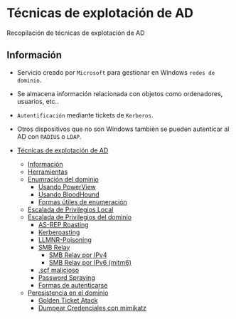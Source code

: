 # Técnicas de explotación de AD
Recopilación de técnicas de explotación de AD

## Información
- Servicio creado por `Microsoft` para gestionar en Windows `redes de dominio`.
- Se almacena información relacionada con objetos como ordenadores, usuarios, etc..
- `Autentificación` mediante tickets de `Kerberos`. 
- Otros dispositivos que no son Windows también se pueden autenticar al AD con `RADIUS` o `LDAP`.

- [Técnicas de explotación de AD](#Técnicas-de-Explotación-de-AD)
  - [Información](#Información)
  - [Herramientas](#Herramientas)
  - [Enumración del dominio](#Enumeración-del-dominio)
    - [Usando PowerView](#Usando-PowerView)
    - [Usando BloodHound](#Usando-BloodHound)
    - [Formas útiles de enumeración](/Apuntes-AD/Enumeración)
  - [Escalada de Privilegios Local](/Apuntes-AD/Local-privesc)
  - [Escalada de Privilegios del dominio](/Apuntes-AD/Domain-privesc/#Escalada-de-Privilegios-del-dominio)
    - [AS-REP Roasting](/Apuntes-AD/Domain-privesc/AS-REP-Roasting)
    - [Kerberoasting](/Apuntes-AD/Domain-privesc/Kerberoasting)
    - [LLMNR-Poisoning](/Apuntes-AD/Domain-privesc/LLMNR-Poisoning)
    - [SMB Relay](/Apuntes-AD/Domain-privesc/SMB-Relay)
       - [SMB Relay por IPv4](/Apuntes-AD/Domain-privesc/SMB-Relay/#Efectuar-un-SMB-Relay-por-IPv4)
       - [SMB Relay por IPv6 (mitm6)](/Apuntes-AD/Domain-privesc/SMB-Relay/#Ejecutar-comandos-mediante-un-SMB-Relay-por-IPv6)
    - [.scf malicioso](/Apuntes-AD/Domain-privesc/scf-malicioso)
    - [Password Spraying](/Apuntes-AD/Domain-privesc/Password-spraying)
    - [Formas de autenticarse](/Apuntes-AD/Autenticaciones)
  - [Peresistencia en el dominio](/Apuntes-AD/Domain-persistence)
    - [Golden Ticket Atack](/Apuntes-AD/Domain-persistence/Golden-ticket-atack)
    - [Dumpear Credenciales con mimikatz](/Apuntes-AD/Domain-persistence/Dumpear-mimikatz)
